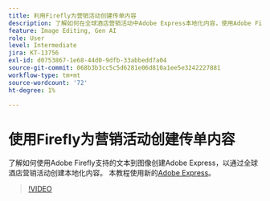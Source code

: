 ```yaml
---
title: 利用Firefly为营销活动创建传单内容
description: 了解如何在全球酒店营销活动中Adobe Express本地化内容，使用Adobe Firefly支持的文本到图像
feature: Image Editing, Gen AI
role: User
level: Intermediate
jira: KT-13756
exl-id: d0753867-1e68-44d0-9dfb-33abbedd7a04
source-git-commit: 068b3b3cc5c5d6281e06d810a1ee5e3242227881
workflow-type: tm+mt
source-wordcount: '72'
ht-degree: 1%

---
```


# 使用Firefly为营销活动创建传单内容

了解如何使用Adobe Firefly支持的文本到图像创建Adobe Express，以通过全球酒店营销活动创建本地化内容。 本教程使用新的[Adobe Express](https://www.adobe.com/express/)。

>[!VIDEO](https://video.tv.adobe.com/v/3443594?quality=12&learn=on&hidetitle=true&captions=chi_hans)
